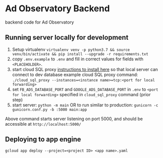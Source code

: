 # Ad Observatory Backend
backend code for Ad Observatory

## Running server locally for development
1. Setup virtualenv `virtualenv venv -p python3.7 && source venv/bin/activate && pip install --upgrade -r requirements.txt`
1. copy `.env.example` to `.env` and fill in correct values for fields with `<PLACEHOLDER>`.
1. start cloud SQL proxy [instructions to install here](https://cloud.google.com/sql/docs/mysql/quickstart-proxy-test) so that local server can connect to dev database
example cloud SQL proxy command: `./cloud_sql_proxy --instances=<instance name>=tcp:<port for local forwarding>`
1. set `FB_ADS_DATABASE_PORT` and `GOOGLE_ADS_DATABASE_PORT` in `.env` to `<port for local forwarding>` specified in `cloud_sql_proxy` command (prior step)
1. start server: `python -m main` OR to run similar to production: `gunicorn -c gunicorn.conf.py -b :5000 main:app`

Above command starts server listening on port 5000, and should be accessible at `http://localhost:5000/`

## Deploying to app engine
`gcloud app deploy --project=<project ID> <app name>.yaml`
